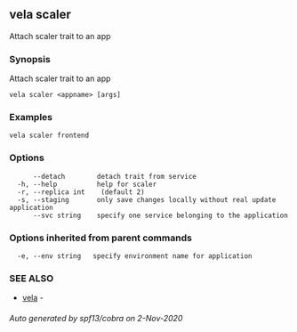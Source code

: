 ## vela scaler

Attach scaler trait to an app

### Synopsis

Attach scaler trait to an app

```
vela scaler <appname> [args]
```

### Examples

```
vela scaler frontend
```

### Options

```
      --detach        detach trait from service
  -h, --help          help for scaler
  -r, --replica int    (default 2)
  -s, --staging       only save changes locally without real update application
      --svc string    specify one service belonging to the application
```

### Options inherited from parent commands

```
  -e, --env string   specify environment name for application
```

### SEE ALSO

* [vela](vela.md)	 - 

###### Auto generated by spf13/cobra on 2-Nov-2020
